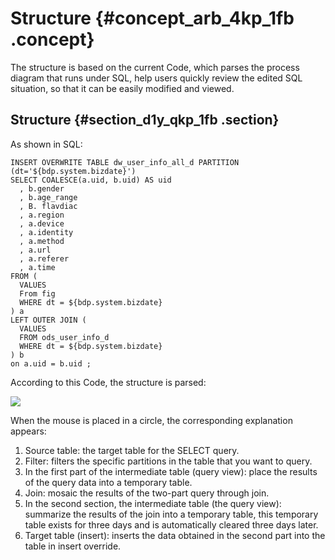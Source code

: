 # Structure {#concept_arb_4kp_1fb .concept}

The structure is based on the current Code, which parses the process diagram that runs under SQL, help users quickly review the edited SQL situation, so that it can be easily modified and viewed.

## Structure {#section_d1y_qkp_1fb .section}

As shown in SQL:

```
INSERT OVERWRITE TABLE dw_user_info_all_d PARTITION (dt='${bdp.system.bizdate}')
SELECT COALESCE(a.uid, b.uid) AS uid
  , b.gender
  , b.age_range
  , B. flavdiac
  , a.region
  , a.device
  , a.identity
  , a.method
  , a.url
  , a.referer
  , a.time
FROM (
  VALUES
  From fig
  WHERE dt = ${bdp.system.bizdate}
) a
LEFT OUTER JOIN (
  VALUES
  FROM ods_user_info_d
  WHERE dt = ${bdp.system.bizdate}
) b
on a.uid = b.uid ;
```

According to this Code, the structure is parsed:

![](http://static-aliyun-doc.oss-cn-hangzhou.aliyuncs.com/assets/img/20204/153899059611297_en-US.png)

When the mouse is placed in a circle, the corresponding explanation appears:

1.  Source table: the target table for the SELECT query.
2.  Filter: filters the specific partitions in the table that you want to query.
3.  In the first part of the intermediate table \(query view\): place the results of the query data into a temporary table.
4.  Join: mosaic the results of the two-part query through join.
5.  In the second section, the intermediate table \(the query view\): summarize the results of the join into a temporary table, this temporary table exists for three days and is automatically cleared three days later.
6.  Target table \(insert\): inserts the data obtained in the second part into the table in insert override.

